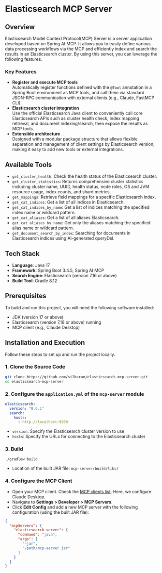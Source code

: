 # Elasticsearch MCP Server

## Overview

Elasticsearch Model Context Protocol(MCP) Server is a server application developed based on Spring AI MCP. It allows you to easily define various data processing workflows via the MCP and efficiently index and search the results in an Elasticsearch cluster. By using this server, you can leverage the following features.

### Key Features

- **Register and execute MCP tools**  
  Automatically register functions defined with the `@Tool` annotation in a Spring Boot environment as MCP tools, and call them via standard JSON-RPC communication with external clients (e.g., Claude, FastMCP CLI).
- **Elasticsearch cluster integration**  
  Use the official Elasticsearch Java client to conveniently call core Elasticsearch APIs such as cluster health check, index mapping retrieval, and document indexing/search, then expose the results as MCP tools.
- **Extensible architecture**  
  Designed with a modular package structure that allows flexible separation and management of client settings by Elasticsearch version, making it easy to add new tools or external integrations.

## Available Tools

- `get_cluster_health`: Check the health status of the Elasticsearch cluster.
- `get_cluster_statistics`: Returns comprehensive cluster statistics including cluster name, UUID, health status, node roles, OS and JVM resource usage, index counts, and shard metrics.
- `get_mappings`: Retrieve field mappings for a specific Elasticsearch index.
- `get_cat_indices`: Get a list of all indices in Elasticsearch.
- `get_cat_indices_by_name`: Get a list of indices matching the specified index name or wildcard pattern.
- `get_cat_aliases`: Get a list of all aliases Elasticsearch.
- `get_cat_aliases_by_name`: Get only the aliases matching the specified alias name or wildcard pattern.
- `get_document_search_by_index`: Searching for documents in Elasticsearch indices using AI-generated queryDsl.

## Tech Stack

- **Language**: Java 17
- **Framework**: Spring Boot 3.4.5, Spring AI MCP
- **Search Engine**: Elasticsearch (version 7.16 or above)
- **Build Tool**: Gradle 8.12

## Prerequisites

To build and run this project, you will need the following software installed:

- JDK (version 17 or above)
- Elasticsearch (version 7.16 or above) running
- MCP client (e.g., Claude Desktop)

## Installation and Execution

Follow these steps to set up and run the project locally.

### 1. Clone the Source Code

```bash
git clone https://github.com/silbaram/elasticsearch-mcp-server.git
cd elasticsearch-mcp-server
```

### 2. Configure the `application.yml` of the `mcp-server` module

```yaml
elasticsearch:
  version: "8.6.1"
  search:
    hosts:
      - http://localhost:9200
```

- `version`: Specify the Elasticsearch cluster version to use
- `hosts`: Specify the URLs for connecting to the Elasticsearch cluster

### 3. Build

```bash
./gradlew build
```

- Location of the built JAR file: `mcp-server/build/libs/`

### 4. Configure the MCP Client

- Open your MCP client. Check the [MCP clients list](https://modelcontextprotocol.io/clients). Here, we configure Claude Desktop.
- Navigate to **Settings > Developer > MCP Servers**.
- Click **Edit Config** and add a new MCP server with the following configuration (using the built JAR file):

```json
{
  "mcpServers": {
    "elasticsearch-server": {
      "command": "java",
      "args": [
        "-jar",
        "/path/mcp-server.jar"
      ]
    }
  }
}
```